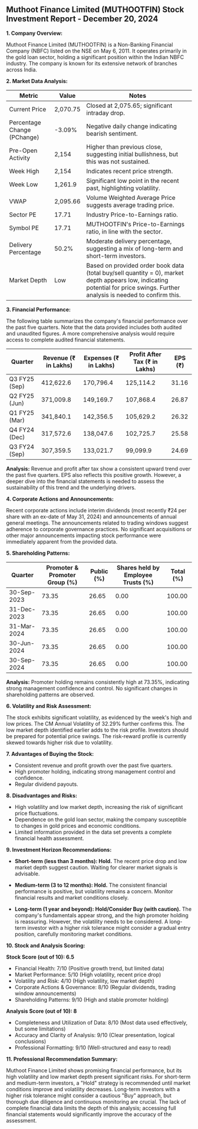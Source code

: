 ## Muthoot Finance Limited (MUTHOOTFIN) Stock Investment Report - December 20, 2024

**1. Company Overview:**

Muthoot Finance Limited (MUTHOOTFIN) is a Non-Banking Financial Company (NBFC) listed on the NSE on May 6, 2011.  It operates primarily in the gold loan sector, holding a significant position within the Indian NBFC industry.  The company is known for its extensive network of branches across India.

**2. Market Data Analysis:**

| Metric                     | Value          | Notes                                                              |
|-----------------------------|-----------------|----------------------------------------------------------------------|
| Current Price               | 2,070.75       | Closed at 2,075.65; significant intraday drop.                     |
| Percentage Change (PChange) | -3.09%         | Negative daily change indicating bearish sentiment.                 |
| Pre-Open Activity          | 2,154          | Higher than previous close, suggesting initial bullishness, but this was not sustained. |
| Week High                   | 2,154          | Indicates recent price strength.                                     |
| Week Low                    | 1,261.9        | Significant low point in the recent past, highlighting volatility.   |
| VWAP                        | 2,095.66       | Volume Weighted Average Price suggests average trading price.        |
| Sector PE                   | 17.71          | Industry Price-to-Earnings ratio.                                   |
| Symbol PE                   | 17.71          | MUTHOOTFIN's Price-to-Earnings ratio, in line with the sector.      |
| Delivery Percentage         | 50.2%          | Moderate delivery percentage, suggesting a mix of long-term and short-term investors. |
| Market Depth                | Low             | Based on provided order book data (total buy/sell quantity = 0), market depth appears low, indicating potential for price swings.  Further analysis is needed to confirm this.


**3. Financial Performance:**

The following table summarizes the company's financial performance over the past five quarters.  Note that the data provided includes both audited and unaudited figures.  A more comprehensive analysis would require access to complete audited financial statements.

| Quarter      | Revenue (₹ in Lakhs) | Expenses (₹ in Lakhs) | Profit After Tax (₹ in Lakhs) | EPS (₹) |
|--------------|-----------------------|-----------------------|-------------------------------|---------|
| Q3 FY25 (Sep) | 412,622.6             | 170,796.4             | 125,114.2                     | 31.16   |
| Q2 FY25 (Jun) | 371,009.8             | 149,169.7             | 107,868.4                     | 26.87   |
| Q1 FY25 (Mar) | 341,840.1             | 142,356.5             | 105,629.2                     | 26.32   |
| Q4 FY24 (Dec) | 317,572.6             | 138,047.6             | 102,725.7                     | 25.58   |
| Q3 FY24 (Sep) | 307,359.5             | 133,021.7             | 99,099.9                     | 24.69   |

**Analysis:** Revenue and profit after tax show a consistent upward trend over the past five quarters.  EPS also reflects this positive growth. However, a deeper dive into the financial statements is needed to assess the sustainability of this trend and the underlying drivers.


**4. Corporate Actions and Announcements:**

Recent corporate actions include interim dividends (most recently ₹24 per share with an ex-date of May 31, 2024) and announcements of annual general meetings.  The announcements related to trading windows suggest adherence to corporate governance practices.  No significant acquisitions or other major announcements impacting stock performance were immediately apparent from the provided data.

**5. Shareholding Patterns:**

| Quarter      | Promoter & Promoter Group (%) | Public (%) | Shares held by Employee Trusts (%) | Total (%) |
|--------------|-----------------------------|------------|---------------------------------|-----------|
| 30-Sep-2023  | 73.35                       | 26.65      | 0.00                            | 100.00    |
| 31-Dec-2023  | 73.35                       | 26.65      | 0.00                            | 100.00    |
| 31-Mar-2024  | 73.35                       | 26.65      | 0.00                            | 100.00    |
| 30-Jun-2024  | 73.35                       | 26.65      | 0.00                            | 100.00    |
| 30-Sep-2024  | 73.35                       | 26.65      | 0.00                            | 100.00    |

**Analysis:**  Promoter holding remains consistently high at 73.35%, indicating strong management confidence and control.  No significant changes in shareholding patterns are observed.


**6. Volatility and Risk Assessment:**

The stock exhibits significant volatility, as evidenced by the week's high and low prices.  The CM Annual Volatility of 32.29% further confirms this.  The low market depth identified earlier adds to the risk profile.  Investors should be prepared for potential price swings.  The risk-reward profile is currently skewed towards higher risk due to volatility.


**7. Advantages of Buying the Stock:**

* Consistent revenue and profit growth over the past five quarters.
* High promoter holding, indicating strong management control and confidence.
* Regular dividend payouts.


**8. Disadvantages and Risks:**

* High volatility and low market depth, increasing the risk of significant price fluctuations.
* Dependence on the gold loan sector, making the company susceptible to changes in gold prices and economic conditions.
* Limited information provided in the data set prevents a complete financial health assessment.


**9. Investment Horizon Recommendations:**

* **Short-term (less than 3 months): Hold.** The recent price drop and low market depth suggest caution.  Waiting for clearer market signals is advisable.

* **Medium-term (3 to 12 months): Hold.**  The consistent financial performance is positive, but volatility remains a concern.  Monitor financial results and market conditions closely.

* **Long-term (1 year and beyond): Hold/Consider Buy (with caution).**  The company's fundamentals appear strong, and the high promoter holding is reassuring. However, the volatility needs to be considered.  A long-term investor with a higher risk tolerance might consider a gradual entry position, carefully monitoring market conditions.


**10. Stock and Analysis Scoring:**

**Stock Score (out of 10): 6.5**

* Financial Health: 7/10 (Positive growth trend, but limited data)
* Market Performance: 5/10 (High volatility, recent price drop)
* Volatility and Risk: 4/10 (High volatility, low market depth)
* Corporate Actions & Governance: 8/10 (Regular dividends, trading window announcements)
* Shareholding Patterns: 9/10 (High and stable promoter holding)

**Analysis Score (out of 10): 8**

* Completeness and Utilization of Data: 8/10 (Most data used effectively, but some limitations)
* Accuracy and Clarity of Analysis: 9/10 (Clear presentation, logical conclusions)
* Professional Formatting: 9/10 (Well-structured and easy to read)


**11. Professional Recommendation Summary:**

Muthoot Finance Limited shows promising financial performance, but its high volatility and low market depth present significant risks.  For short-term and medium-term investors, a "Hold" strategy is recommended until market conditions improve and volatility decreases.  Long-term investors with a higher risk tolerance might consider a cautious "Buy" approach, but thorough due diligence and continuous monitoring are crucial.  The lack of complete financial data limits the depth of this analysis; accessing full financial statements would significantly improve the accuracy of the assessment.

